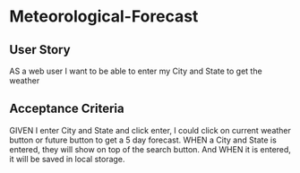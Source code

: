 # Meteorological-Forecast

## User Story 

AS a web user I want to be able to enter my City and State to get the weather 

## Acceptance Criteria 

GIVEN I enter City and State and click enter, I could click on current weather button or future button to get a 5 day forecast. WHEN a City and State is entered, they will show on top of the search button. And WHEN it is entered, it will be saved in local storage. 
